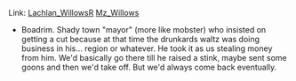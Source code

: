 ---
---

Link: [Lachlan_WillowsR](Lachlan_WillowsR.md)
[Mz_Willows](Mz_Willows.md)



- Boadrim. Shady town "mayor" (more like mobster) who insisted on getting a cut because at that time the drunkards waltz was doing business in his... region or whatever. He took it as us stealing money from him. We'd basically go there till he raised a stink, maybe sent some goons and then we'd take off. But we'd always come back eventually.
